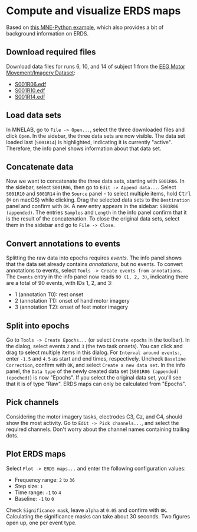 # Compute and visualize ERDS maps

Based on [this MNE-Python example](https://mne.tools/dev/auto_examples/time_frequency/time_frequency_erds.html), which also provides a bit of background information on ERDS.

## Download required files
Download data files for runs 6, 10, and 14 of subject 1 from the [EEG Motor Movement/Imagery Dataset](https://physionet.org/content/eegmmidb/1.0.0/):
- [S001R06.edf](https://physionet.org/files/eegmmidb/1.0.0/S001/S001R06.edf?download)
- [S001R10.edf](https://physionet.org/files/eegmmidb/1.0.0/S001/S001R10.edf?download)
- [S001R14.edf](https://physionet.org/files/eegmmidb/1.0.0/S001/S001R14.edf?download)

## Load data sets
In MNELAB, go to `File -> Open...`, select the three downloaded files and click `Open`.
In the sidebar, the three data sets are now visible.
The data set loaded last (`S001R14`) is highlighted, indicating it is currently "active".
Therefore, the info panel shows information about that data set.

## Concatenate data
Now we want to concatenate the three data sets, starting with `S001R06`.
In the sidebar, select `S001R06`, then go to `Edit -> Append data...`.
Select `S001R10` and `S001R14` in the `Source` panel - to select multiple items, hold <kbd>Ctrl</kbd> (<kbd>⌘</kbd> on macOS) while clicking.
Drag the selected data sets to the `Destination` panel and confirm with `OK`.
A new entry appears in the sidebar: `S001R06 (appended)`.
The entries `Samples` and `Length` in the info panel confirm that it is the result of the concatenation.
To close the original data sets, select them in the sidebar and go to `File -> Close`.

## Convert annotations to events
Splitting the raw data into epochs requires _events_.
The info panel shows that the data set already contains _annotations_, but no events.
To convert annotations to events, select `Tools -> Create events from annotations`.
The `Events` entry in the info panel now reads `90 (1, 2, 3)`, indicating there are a total of 90 events, with IDs 1, 2, and 3:
- 1 (annotation T0): rest onset
- 2 (annotation T1): onset of hand motor imagery
- 3 (annotation T2): onset of feet motor imagery

## Split into epochs
Go to `Tools -> Create Epochs...` (or select `Create epochs` in the toolbar).
In the dialog, select events `2` and `3` (the two task onsets).
You can click and drag to select multiple items in this dialog.
For `Interval around events:`, enter `-1.5` and `4.5` as start and end times, respectively.
Uncheck `Baseline Correction`, confirm with `OK`, and select `Create a new data set`.
In the info panel, the `Data type` of the newly created data set (`S001R06 (appended) (epoched)`) is now "Epochs".
If you select the original data set, you'll see that it is of type "Raw".
ERDS maps can only be calculated from "Epochs".

## Pick channels
Considering the motor imagery tasks, electrodes C3, Cz, and C4, should show the most activity.
Go to `Edit -> Pick channels...`, and select the required channels.
Don't worry about the channel names containing trailing dots.

## Plot ERDS maps
Select `Plot -> ERDS maps...` and enter the following configuration values:
- Frequency range: `2` to `36`
- Step size: `1`
- Time range: `-1` to `4`
- Baseline: `-1` to `0`

Check `Significance mask`, leave `alpha` at `0.05` and confirm with `OK`.
Calculating the significance masks can take about 30 seconds.
Two figures open up, one per event type.
